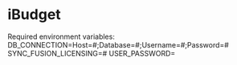 # iBudget

Required environment variables:
DB_CONNECTION=Host=#;Database=#;Username=#;Password=#
SYNC_FUSION_LICENSING=#
USER_PASSWORD=
